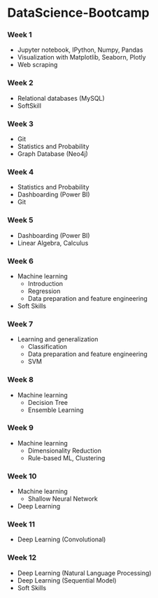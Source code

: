 # DataScience-Bootcamp

### Week 1
  - Jupyter notebook, IPython, Numpy, Pandas
  - Visualization with Matplotlib, Seaborn, Plotly
  - Web scraping

### Week 2
  - Relational databases (MySQL)
  - SoftSkill 

### Week 3
  - Git
  - Statistics and Probability
  - Graph Database (Neo4j)

### Week 4
  - Statistics and Probability
  - Dashboarding (Power BI)
  - Git

### Week 5
  - Dashboarding (Power BI)
  - Linear Algebra, Calculus

### Week 6
  - Machine learning
    - Introduction
    - Regression
    - Data preparation and feature engineering
  - Soft Skills

### Week 7
  - Learning and generalization
    - Classification
    - Data preparation and feature engineering
    - SVM

### Week 8
  - Machine learning
    - Decision Tree
    - Ensemble Learning
    
### Week 9
  - Machine learning
    - Dimensionality Reduction
    - Rule-based ML, Clustering

### Week 10
  - Machine learning
    - Shallow Neural Network
  - Deep Learning

### Week 11
  - Deep Learning (Convolutional)

### Week 12
  - Deep Learning (Natural Language Processing)
  - Deep Learning (Sequential Model)
  - Soft Skills

